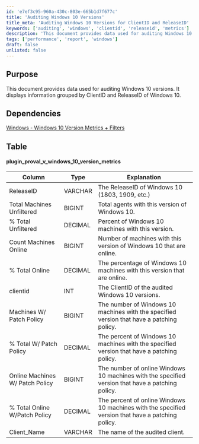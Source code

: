 ```yaml
---
id: 'e7ef3c95-960a-430c-803e-665b1d7f677c'
title: 'Auditing Windows 10 Versions'
title_meta: 'Auditing Windows 10 Versions for ClientID and ReleaseID'
keywords: ['auditing', 'windows', 'clientid', 'releaseid', 'metrics']
description: 'This document provides data used for auditing Windows 10 versions, displaying information grouped by ClientID and ReleaseID. It includes details on the total number of machines, online status, and patch policy compliance for various Windows 10 versions.'
tags: ['performance', 'report', 'windows']
draft: false
unlisted: false
---
```


## Purpose

This document provides data used for auditing Windows 10 versions. It displays information grouped by ClientID and ReleaseID of Windows 10.

## Dependencies

[Windows - Windows 10 Version Metrics + Filters](<../dataviews/Windows - Windows Feature Build Metrics UPDATED.md>)

## Table

#### plugin_proval_v_windows_10_version_metrics

| Column                             | Type     | Explanation                                                              |
|------------------------------------|----------|--------------------------------------------------------------------------|
| ReleaseID                          | VARCHAR  | The ReleaseID of Windows 10 (1803, 1909, etc.)                          |
| Total Machines Unfiltered           | BIGINT   | Total agents with this version of Windows 10.                           |
| % Total Unfiltered                  | DECIMAL  | Percent of Windows 10 machines with this version.                       |
| Count Machines Online               | BIGINT   | Number of machines with this version of Windows 10 that are online.    |
| % Total Online                      | DECIMAL  | The percentage of Windows 10 machines with this version that are online.|
| clientid                           | INT      | The ClientID of the audited Windows 10 versions.                        |
| Machines W/ Patch Policy            | BIGINT   | The number of Windows 10 machines with the specified version that have a patching policy. |
| % Total W/ Patch Policy             | DECIMAL  | The percent of Windows 10 machines with the specified version that have a patching policy. |
| Online Machines W/ Patch Policy     | BIGINT   | The number of online Windows 10 machines with the specified version that have a patching policy. |
| % Total Online W/Patch Policy       | DECIMAL  | The percent of online Windows 10 machines with the specified version that have a patching policy. |
| Client_Name                        | VARCHAR  | The name of the audited client.                                         |

